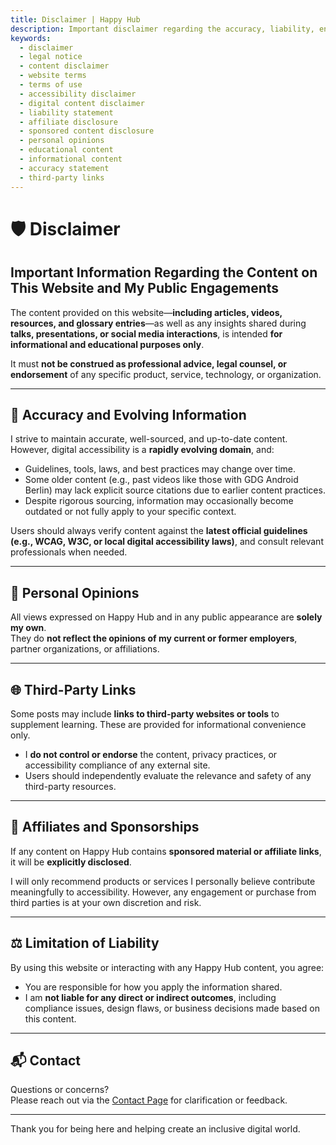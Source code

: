 ```yaml
---
title: Disclaimer | Happy Hub
description: Important disclaimer regarding the accuracy, liability, endorsements, and personal opinions shared on Happy Hub and its public-facing content.
keywords:
  - disclaimer
  - legal notice
  - content disclaimer
  - website terms
  - terms of use
  - accessibility disclaimer
  - digital content disclaimer
  - liability statement
  - affiliate disclosure
  - sponsored content disclosure
  - personal opinions
  - educational content
  - informational content
  - accuracy statement
  - third-party links
---
```


# 🛡️ Disclaimer

## Important Information Regarding the Content on This Website and My Public Engagements

The content provided on this website—**including articles, videos, resources, and glossary entries**—as well as any insights shared during **talks, presentations, or social media interactions**, is intended **for informational and educational purposes only**.

It must **not be construed as professional advice, legal counsel, or endorsement** of any specific product, service, technology, or organization.

---

## 🔄 Accuracy and Evolving Information

I strive to maintain accurate, well-sourced, and up-to-date content. However, digital accessibility is a **rapidly evolving domain**, and:

- Guidelines, tools, laws, and best practices may change over time.
- Some older content (e.g., past videos like those with GDG Android Berlin) may lack explicit source citations due to earlier content practices.
- Despite rigorous sourcing, information may occasionally become outdated or not fully apply to your specific context.

Users should always verify content against the **latest official guidelines (e.g., WCAG, W3C, or local digital accessibility laws)**, and consult relevant professionals when needed.

---

## 🙋 Personal Opinions

All views expressed on Happy Hub and in any public appearance are **solely my own**.  
They do **not reflect the opinions of my current or former employers**, partner organizations, or affiliations.

---

## 🌐 Third-Party Links

Some posts may include **links to third-party websites or tools** to supplement learning. These are provided for informational convenience only.

- I **do not control or endorse** the content, privacy practices, or accessibility compliance of any external site.
- Users should independently evaluate the relevance and safety of any third-party resources.

---

## 💼 Affiliates and Sponsorships

If any content on Happy Hub contains **sponsored material or affiliate links**, it will be **explicitly disclosed**.

I will only recommend products or services I personally believe contribute meaningfully to accessibility. However, any engagement or purchase from third parties is at your own discretion and risk.

---

## ⚖️ Limitation of Liability

By using this website or interacting with any Happy Hub content, you agree:

- You are responsible for how you apply the information shared.
- I am **not liable for any direct or indirect outcomes**, including compliance issues, design flaws, or business decisions made based on this content.

---

## 📬 Contact

Questions or concerns?  
Please reach out via the [Contact Page](../contact.md) for clarification or feedback.

---

Thank you for being here and helping create an inclusive digital world.